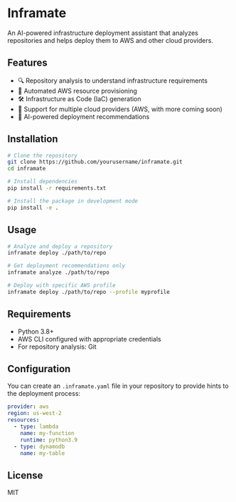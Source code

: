 # Inframate

An AI-powered infrastructure deployment assistant that analyzes repositories and helps deploy them to AWS and other cloud providers.

## Features

- 🔍 Repository analysis to understand infrastructure requirements
- 🚀 Automated AWS resource provisioning
- 🛠️ Infrastructure as Code (IaC) generation
- 🔄 Support for multiple cloud providers (AWS, with more coming soon)
- 🤖 AI-powered deployment recommendations

## Installation

```bash
# Clone the repository
git clone https://github.com/yourusername/inframate.git
cd inframate

# Install dependencies
pip install -r requirements.txt

# Install the package in development mode
pip install -e .
```

## Usage

```bash
# Analyze and deploy a repository
inframate deploy ./path/to/repo

# Get deployment recommendations only
inframate analyze ./path/to/repo

# Deploy with specific AWS profile
inframate deploy ./path/to/repo --profile myprofile
```

## Requirements

- Python 3.8+
- AWS CLI configured with appropriate credentials
- For repository analysis: Git

## Configuration

You can create an `.inframate.yaml` file in your repository to provide hints to the deployment process:

```yaml
provider: aws
region: us-west-2
resources:
  - type: lambda
    name: my-function
    runtime: python3.9
  - type: dynamodb
    name: my-table
```

## License

MIT 
